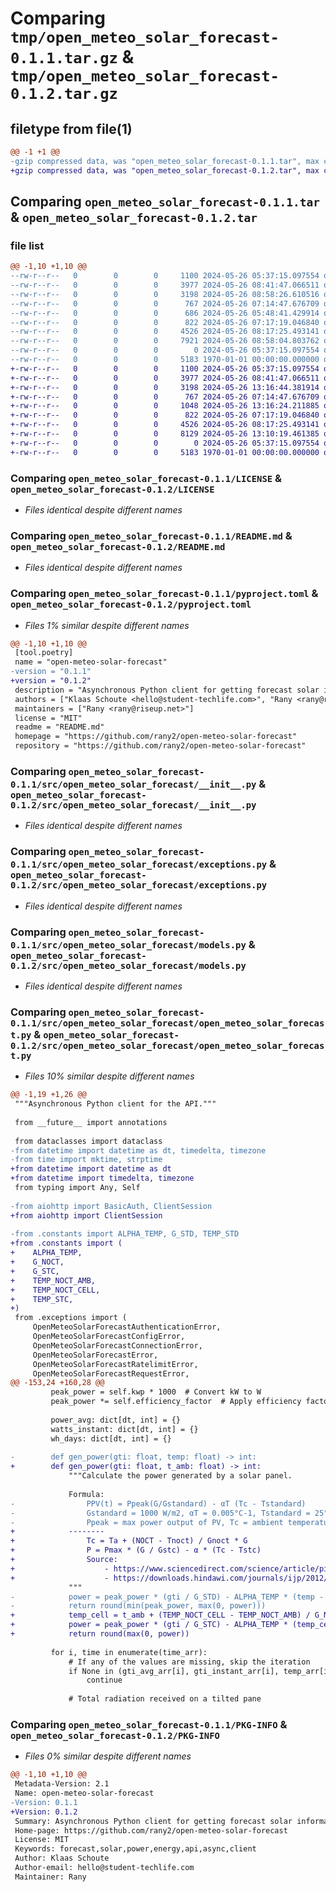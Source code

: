 # Comparing `tmp/open_meteo_solar_forecast-0.1.1.tar.gz` & `tmp/open_meteo_solar_forecast-0.1.2.tar.gz`

## filetype from file(1)

```diff
@@ -1 +1 @@
-gzip compressed data, was "open_meteo_solar_forecast-0.1.1.tar", max compression
+gzip compressed data, was "open_meteo_solar_forecast-0.1.2.tar", max compression
```

## Comparing `open_meteo_solar_forecast-0.1.1.tar` & `open_meteo_solar_forecast-0.1.2.tar`

### file list

```diff
@@ -1,10 +1,10 @@
--rw-r--r--   0        0        0     1100 2024-05-26 05:37:15.097554 open_meteo_solar_forecast-0.1.1/LICENSE
--rw-r--r--   0        0        0     3977 2024-05-26 08:41:47.066511 open_meteo_solar_forecast-0.1.1/README.md
--rw-r--r--   0        0        0     3198 2024-05-26 08:58:26.610516 open_meteo_solar_forecast-0.1.1/pyproject.toml
--rw-r--r--   0        0        0      767 2024-05-26 07:14:47.676709 open_meteo_solar_forecast-0.1.1/src/open_meteo_solar_forecast/__init__.py
--rw-r--r--   0        0        0      686 2024-05-26 05:48:41.429914 open_meteo_solar_forecast-0.1.1/src/open_meteo_solar_forecast/constants.py
--rw-r--r--   0        0        0      822 2024-05-26 07:17:19.046840 open_meteo_solar_forecast-0.1.1/src/open_meteo_solar_forecast/exceptions.py
--rw-r--r--   0        0        0     4526 2024-05-26 08:17:25.493141 open_meteo_solar_forecast-0.1.1/src/open_meteo_solar_forecast/models.py
--rw-r--r--   0        0        0     7921 2024-05-26 08:58:04.803762 open_meteo_solar_forecast-0.1.1/src/open_meteo_solar_forecast/open_meteo_solar_forecast.py
--rw-r--r--   0        0        0        0 2024-05-26 05:37:15.097554 open_meteo_solar_forecast-0.1.1/src/open_meteo_solar_forecast/py.typed
--rw-r--r--   0        0        0     5183 1970-01-01 00:00:00.000000 open_meteo_solar_forecast-0.1.1/PKG-INFO
+-rw-r--r--   0        0        0     1100 2024-05-26 05:37:15.097554 open_meteo_solar_forecast-0.1.2/LICENSE
+-rw-r--r--   0        0        0     3977 2024-05-26 08:41:47.066511 open_meteo_solar_forecast-0.1.2/README.md
+-rw-r--r--   0        0        0     3198 2024-05-26 13:16:44.381914 open_meteo_solar_forecast-0.1.2/pyproject.toml
+-rw-r--r--   0        0        0      767 2024-05-26 07:14:47.676709 open_meteo_solar_forecast-0.1.2/src/open_meteo_solar_forecast/__init__.py
+-rw-r--r--   0        0        0     1048 2024-05-26 13:16:24.211885 open_meteo_solar_forecast-0.1.2/src/open_meteo_solar_forecast/constants.py
+-rw-r--r--   0        0        0      822 2024-05-26 07:17:19.046840 open_meteo_solar_forecast-0.1.2/src/open_meteo_solar_forecast/exceptions.py
+-rw-r--r--   0        0        0     4526 2024-05-26 08:17:25.493141 open_meteo_solar_forecast-0.1.2/src/open_meteo_solar_forecast/models.py
+-rw-r--r--   0        0        0     8129 2024-05-26 13:10:19.461385 open_meteo_solar_forecast-0.1.2/src/open_meteo_solar_forecast/open_meteo_solar_forecast.py
+-rw-r--r--   0        0        0        0 2024-05-26 05:37:15.097554 open_meteo_solar_forecast-0.1.2/src/open_meteo_solar_forecast/py.typed
+-rw-r--r--   0        0        0     5183 1970-01-01 00:00:00.000000 open_meteo_solar_forecast-0.1.2/PKG-INFO
```

### Comparing `open_meteo_solar_forecast-0.1.1/LICENSE` & `open_meteo_solar_forecast-0.1.2/LICENSE`

 * *Files identical despite different names*

### Comparing `open_meteo_solar_forecast-0.1.1/README.md` & `open_meteo_solar_forecast-0.1.2/README.md`

 * *Files identical despite different names*

### Comparing `open_meteo_solar_forecast-0.1.1/pyproject.toml` & `open_meteo_solar_forecast-0.1.2/pyproject.toml`

 * *Files 1% similar despite different names*

```diff
@@ -1,10 +1,10 @@
 [tool.poetry]
 name = "open-meteo-solar-forecast"
-version = "0.1.1"
+version = "0.1.2"
 description = "Asynchronous Python client for getting forecast solar information"
 authors = ["Klaas Schoute <hello@student-techlife.com>", "Rany <rany@riseup.net>"]
 maintainers = ["Rany <rany@riseup.net>"]
 license = "MIT"
 readme = "README.md"
 homepage = "https://github.com/rany2/open-meteo-solar-forecast"
 repository = "https://github.com/rany2/open-meteo-solar-forecast"
```

### Comparing `open_meteo_solar_forecast-0.1.1/src/open_meteo_solar_forecast/__init__.py` & `open_meteo_solar_forecast-0.1.2/src/open_meteo_solar_forecast/__init__.py`

 * *Files identical despite different names*

### Comparing `open_meteo_solar_forecast-0.1.1/src/open_meteo_solar_forecast/exceptions.py` & `open_meteo_solar_forecast-0.1.2/src/open_meteo_solar_forecast/exceptions.py`

 * *Files identical despite different names*

### Comparing `open_meteo_solar_forecast-0.1.1/src/open_meteo_solar_forecast/models.py` & `open_meteo_solar_forecast-0.1.2/src/open_meteo_solar_forecast/models.py`

 * *Files identical despite different names*

### Comparing `open_meteo_solar_forecast-0.1.1/src/open_meteo_solar_forecast/open_meteo_solar_forecast.py` & `open_meteo_solar_forecast-0.1.2/src/open_meteo_solar_forecast/open_meteo_solar_forecast.py`

 * *Files 10% similar despite different names*

```diff
@@ -1,19 +1,26 @@
 """Asynchronous Python client for the API."""
 
 from __future__ import annotations
 
 from dataclasses import dataclass
-from datetime import datetime as dt, timedelta, timezone
-from time import mktime, strptime
+from datetime import datetime as dt
+from datetime import timedelta, timezone
 from typing import Any, Self
 
-from aiohttp import BasicAuth, ClientSession
+from aiohttp import ClientSession
 
-from .constants import ALPHA_TEMP, G_STD, TEMP_STD
+from .constants import (
+    ALPHA_TEMP,
+    G_NOCT,
+    G_STC,
+    TEMP_NOCT_AMB,
+    TEMP_NOCT_CELL,
+    TEMP_STC,
+)
 from .exceptions import (
     OpenMeteoSolarForecastAuthenticationError,
     OpenMeteoSolarForecastConfigError,
     OpenMeteoSolarForecastConnectionError,
     OpenMeteoSolarForecastError,
     OpenMeteoSolarForecastRatelimitError,
     OpenMeteoSolarForecastRequestError,
@@ -153,24 +160,28 @@
         peak_power = self.kwp * 1000  # Convert kW to W
         peak_power *= self.efficiency_factor  # Apply efficiency factor
 
         power_avg: dict[dt, int] = {}
         watts_instant: dict[dt, int] = {}
         wh_days: dict[dt, int] = {}
 
-        def gen_power(gti: float, temp: float) -> int:
+        def gen_power(gti: float, t_amb: float) -> int:
             """Calculate the power generated by a solar panel.
 
             Formula:
-                PPV(t) = Ppeak(G/Gstandard) - αT (Tc - Tstandard)
-                Gstandard = 1000 W/m2, αT = 0.005°C-1, Tstandard = 25°C
-                Ppeak = max power output of PV, Tc = ambient temperature, G = radiation
+            --------
+                Tc = Ta + (NOCT - Tnoct) / Gnoct * G
+                P = Pmax * (G / Gstc) - α * (Tc - Tstc)
+                Source:
+                    - https://www.sciencedirect.com/science/article/pii/S2214157X21005244
+                    - https://downloads.hindawi.com/journals/ijp/2012/178175.pdf
             """
-            power = peak_power * (gti / G_STD) - ALPHA_TEMP * (temp - TEMP_STD)
-            return round(min(peak_power, max(0, power)))
+            temp_cell = t_amb + (TEMP_NOCT_CELL - TEMP_NOCT_AMB) / G_NOCT * gti
+            power = peak_power * (gti / G_STC) - ALPHA_TEMP * (temp_cell - TEMP_STC)
+            return round(max(0, power))
 
         for i, time in enumerate(time_arr):
             # If any of the values are missing, skip the iteration
             if None in (gti_avg_arr[i], gti_instant_arr[i], temp_arr[i]):
                 continue
 
             # Total radiation received on a tilted pane
```

### Comparing `open_meteo_solar_forecast-0.1.1/PKG-INFO` & `open_meteo_solar_forecast-0.1.2/PKG-INFO`

 * *Files 0% similar despite different names*

```diff
@@ -1,10 +1,10 @@
 Metadata-Version: 2.1
 Name: open-meteo-solar-forecast
-Version: 0.1.1
+Version: 0.1.2
 Summary: Asynchronous Python client for getting forecast solar information
 Home-page: https://github.com/rany2/open-meteo-solar-forecast
 License: MIT
 Keywords: forecast,solar,power,energy,api,async,client
 Author: Klaas Schoute
 Author-email: hello@student-techlife.com
 Maintainer: Rany
```

